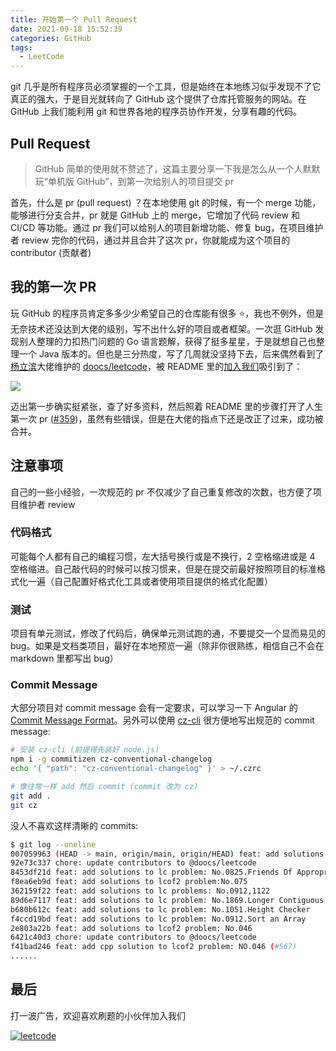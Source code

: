 ```yaml
---
title: 开始第一个 Pull Request
date: 2021-09-18 15:52:39
categories: GitHub
tags:
  - LeetCode
---
```


git 几乎是所有程序员必须掌握的一个工具，但是始终在本地练习似乎发现不了它真正的强大，于是目光就转向了 GitHub 这个提供了仓库托管服务的网站。在 GitHub 上我们能利用 git 和世界各地的程序员协作开发，分享有趣的代码。

<!-- more -->

## Pull Request

> GitHub 简单的使用就不赘述了，这篇主要分享一下我是怎么从一个人默默玩“单机版 GitHub”，到第一次给别人的项目提交 pr

首先，什么是 pr (pull request) ？在本地使用 git 的时候，有一个 merge 功能，能够进行分支合并，pr 就是 GitHub 上的 merge，它增加了代码 review 和 CI/CD 等功能。通过 pr 我们可以给别人的项目新增功能、修复 bug，在项目维护者 review 完你的代码，通过并且合并了这次 pr，你就能成为这个项目的 contributor (贡献者)

## 我的第一次 PR

玩 GitHub 的程序员肯定多多少少希望自己的仓库能有很多 ⭐，我也不例外，但是无奈技术还没达到大佬的级别，写不出什么好的项目或者框架。一次逛 GitHub 发现别人整理的力扣热门问题的 Go 语言题解，获得了挺多星星，于是就想自己也整理一个 Java 版本的。但也是三分热度，写了几周就没坚持下去，后来偶然看到了[杨立滨](https://github.com/yanglbme)大佬维护的 [doocs/leetcode](https://github.com/doocs/leetcode)，被 README 里的[加入我们](https://github.com/doocs/leetcode#%E5%8A%A0%E5%85%A5%E6%88%91%E4%BB%AC)吸引到了：

![](doocs_leetcode_1.png)

迈出第一步确实挺紧张，查了好多资料，然后照着 README 里的步骤打开了人生第一次 pr ([#359](https://github.com/doocs/leetcode/pull/359))，虽然有些错误，但是在大佬的指点下还是改正了过来，成功被合并。

## 注意事项

自己的一些小经验，一次规范的 pr 不仅减少了自己重复修改的次数，也方便了项目维护者 review

### 代码格式

可能每个人都有自己的编程习惯，左大括号换行或是不换行，2 空格缩进或是 4 空格缩进。自己敲代码的时候可以按习惯来，但是在提交前最好按照项目的标准格式化一遍（自己配置好格式化工具或者使用项目提供的格式化配置）

### 测试

项目有单元测试，修改了代码后，确保单元测试跑的通，不要提交一个显而易见的 bug。如果是文档类项目，最好在本地预览一遍（除非你很熟练，相信自己不会在 markdown 里都写出 bug）

### Commit Message

大部分项目对 commit message 会有一定要求，可以学习一下 Angular 的 [Commit Message Format](https://github.com/angular/angular/blob/12.2.6/CONTRIBUTING.md#commit)。另外可以使用 [cz-cli](https://github.com/commitizen/cz-cli) 很方便地写出规范的 commit message:

```bash
# 安装 cz-cli (前提得先装好 node.js)
npm i -g commitizen cz-conventional-changelog
echo '{ "path": "cz-conventional-changelog" }' > ~/.czrc

# 像往常一样 add 然后 commit (commit 改为 cz)
git add .
git cz
```

没人不喜欢这样清晰的 commits:

```bash
$ git log --oneline
007059963 (HEAD -> main, origin/main, origin/HEAD) feat: add solutions to lc/lcof2 problem: Asteroid Collision
92e73c337 chore: update contributors to @doocs/leetcode
8453df21d feat: add solutions to lc problem: No.0825.Friends Of Appropriate Ages
f8ea6eb9d feat: add solutions to lcof2 problem:No.075
362159f22 feat: add solutions to lc problems: No.0912,1122
89d6e7117 feat: add solutions to lc problem: No.1869.Longer Contiguous Segments of Ones than Zeros
b680b612c feat: add solutions to lc problem: No.1051.Height Checker
f4ccd19bd feat: add solutions to lc problem: No.0912.Sort an Array
2e803a22b feat: add solutions to lcof2 problem: No.046
6421c40d3 chore: update contributors to @doocs/leetcode
f41bad246 feat: add cpp solution to lcof2 problem: NO.046 (#567)
......
```

## 最后

打一波广告，欢迎喜欢刷题的小伙伴加入我们

[![leetcode](https://github-readme-stats.vercel.app/api/pin/?username=doocs&repo=leetcode&show_owner=true)](https://github.com/doocs/leetcode)
